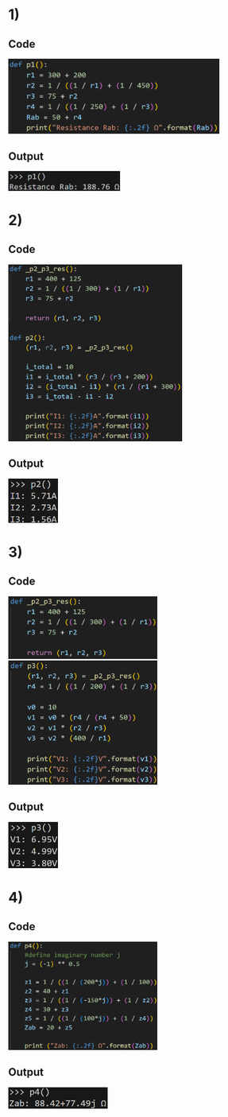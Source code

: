 # 1)
## Code
<img src="images/image.png" alt="text" width="425"/>

## Output
<img src="images/image-2.png" alt="text" width="225"/>

<br>

# 2)
## Code
<img src="images/image-3.png" alt="text" width="350"/>

## Output
<img src="images/image-4.png" alt="text" width="100"/>

<br>

# 3)
## Code
<img src="images/image-5.png" alt="text" width="300"/>
<br>
<img src="images/image-6.png" alt="text" width="300"/>

## Output
<img src="images/image-7.png" alt="text" width="100"/>

<br>

# 4)
## Code
<img src="images/image-8.png" alt="text" width="300"/>

## Output
<img src="images/image-9.png" alt="text" width="200"/>

<br>
